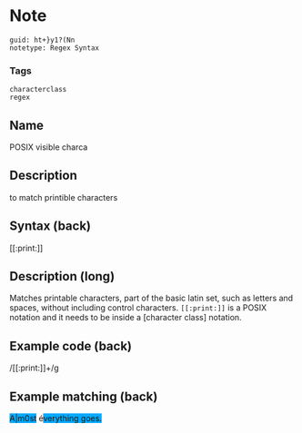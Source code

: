 # Note
```
guid: ht+}y1?(Nn
notetype: Regex Syntax
```

### Tags
```
characterclass
regex
```

## Name
POSIX visible charca

## Description
to match printible characters

## Syntax (back)
<div>
  [[:print:]]
</div>

## Description (long)
Matches printable characters, part of the basic latin set, such as
letters and spaces, without including control characters.
<code>[[:print:]]</code> is a POSIX notation and it needs to be
inside a [character class] notation.

## Example code (back)
<div>
  /[[:print:]]+/g
</div>

## Example matching (back)
<span style="background-color: rgb(0, 170, 255);">A|m0st</span>
é<span style="background-color: rgb(0, 170, 255);">verything
goes.</span>
